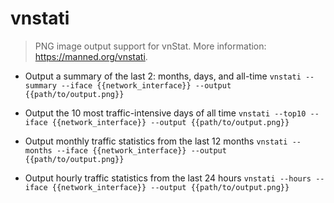 # vnstati
> PNG image output support for vnStat.
> More information: <https://manned.org/vnstati>.

- Output a summary of the last 2: months, days, and all-time
`vnstati --summary --iface {{network_interface}} --output {{path/to/output.png}}`

- Output the 10 most traffic-intensive days of all time
`vnstati --top10 --iface {{network_interface}} --output {{path/to/output.png}}`

- Output monthly traffic statistics from the last 12 months
`vnstati --months --iface {{network_interface}} --output {{path/to/output.png}}`

- Output hourly traffic statistics from the last 24 hours
`vnstati --hours --iface {{network_interface}} --output {{path/to/output.png}}`
